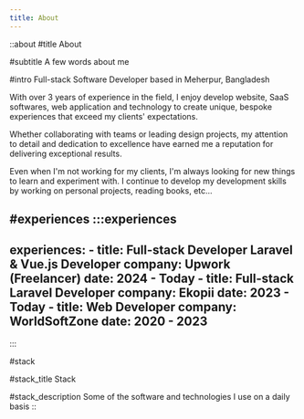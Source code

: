 ```yaml
---
title: About
---
```


::about
#title
About

#subtitle
A few words about me

#intro
Full-stack Software Developer based in Meherpur, Bangladesh

With over 3 years of experience in the field, I enjoy develop website, SaaS softwares, web application and technology to create unique, bespoke experiences that exceed my clients' expectations.

Whether collaborating with teams or leading design projects, my attention to detail and dedication to excellence have earned me a reputation for delivering exceptional results.

Even when I'm not working for my clients, I'm always looking for new things to learn and experiment with. I continue to develop my development skills by working on personal projects, reading books, etc...

#experiences
  :::experiences
  ---
  experiences:
    - title: Full-stack Developer Laravel & Vue.js Developer
      company: Upwork (Freelancer)
      date: 2024 - Today
    - title: Full-stack Laravel Developer
      company: Ekopii
      date: 2023 - Today
    - title: Web Developer
      company: WorldSoftZone
      date: 2020 - 2023
  ---
  :::

#stack

#stack_title
Stack

#stack_description
Some of the software and technologies I use on a daily basis
::
